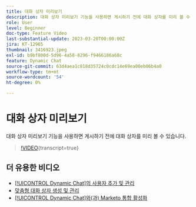 ```yaml
---
title: 대화 상자 미리보기
description: 대화 상자 미리보기 기능을 사용하면 게시하기 전에 대화 상자를 미리 볼 수 있습니다.
role: User
level: Beginner
doc-type: Feature Video
last-substantial-update: 2023-03-20T00:00:00Z
jira: KT-12965
thumbnail: 3416923.jpeg
exl-id: b9bf800d-5d96-4a58-8296-f9466186a68c
feature: Dynamic Chat
source-git-commit: 63d4aea1c818d35724c0cdc14e69ea00eb06b4a0
workflow-type: tm+mt
source-wordcount: '54'
ht-degree: 0%

---
```


# 대화 상자 미리보기

대화 상자 미리보기 기능을 사용하면 게시하기 전에 대화 상자를 미리 볼 수 있습니다.

>[!VIDEO](https://video.tv.adobe.com/v/3416923/?quality=12&learn=on){transcript=true}

## 더 유용한 비디오

* [[!UICONTROL Dynamic Chat]의 사용자 추가 및 관리](user-management.md)
* [맞춤형 대화 상자 생성 및 관리](dialogue-management.md)
* [[!UICONTROL Dynamic Chat]와(과) Marketo 통합 활성화](marketo-integration.md)
